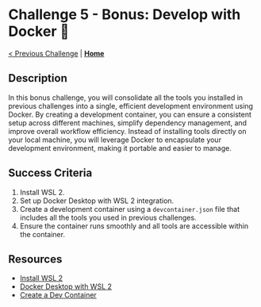 # Challenge 5 - Bonus: Develop with Docker 🐳

[< Previous Challenge](./challenge4.md) | **[Home](./introduction.md)**

## Description

In this bonus challenge, you will consolidate all the tools you installed in previous challenges into a single, efficient development environment using Docker. By creating a development container, you can ensure a consistent setup across different machines, simplify dependency management, and improve overall workflow efficiency. Instead of installing tools directly on your local machine, you will leverage Docker to encapsulate your development environment, making it portable and easier to manage.

## Success Criteria

1. Install WSL 2.
2. Set up Docker Desktop with WSL 2 integration.
3. Create a development container using a `devcontainer.json` file that includes all the tools you used in previous challenges.
4. Ensure the container runs smoothly and all tools are accessible within the container.

## Resources
- [Install WSL 2](https://learn.microsoft.com/en-us/windows/wsl/install)
- [Docker Desktop with WSL 2](https://docs.docker.com/desktop/wsl/)
- [Create a Dev Container](https://code.visualstudio.com/docs/devcontainers/create-dev-container)